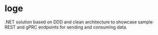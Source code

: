 # loge

.NET solution based on DDD and clean architecture to showcase sample REST and gPRC endpoints for sending and consuming data.
 
